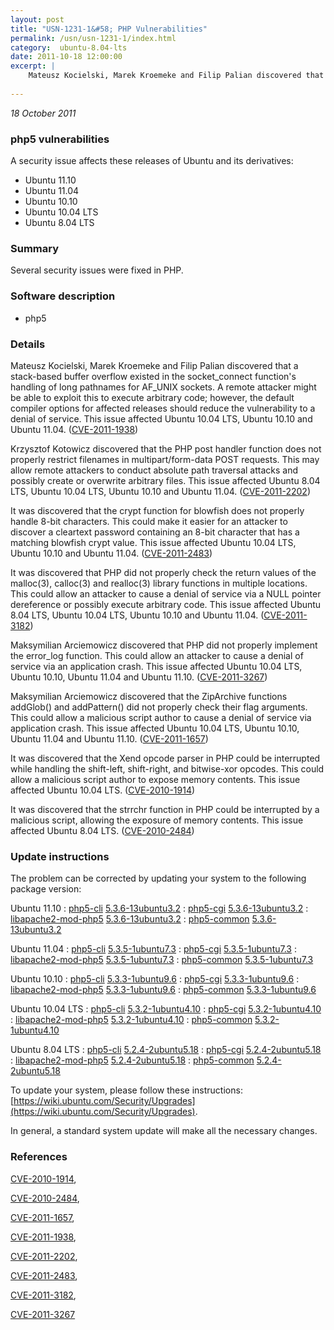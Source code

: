 ```yaml
---
layout: post
title: "USN-1231-1&#58; PHP Vulnerabilities"
permalink: /usn/usn-1231-1/index.html
category:  ubuntu-8.04-lts
date: 2011-10-18 12:00:00
excerpt: |
    Mateusz Kocielski, Marek Kroemeke and Filip Palian discovered that a stack-based buffer overflow existed in the socket_connect function&#39;s handling of long pathnames for AF_UNIX sockets. A remote attacker might be able to exploit this to execute arbitrary code; however, the default compiler options for affected releases should reduce the vulnerability to a denial of service. This issue affected Ubuntu 10.04 LTS, Ubuntu 10.10 and Ubuntu 11.04. ([CVE-2011-1938](http://people.ubuntu.com/~ubuntu-security/cve/CVE-2011-1938))
    
--- 
```

 
 

*18 October 2011*

### php5 vulnerabilities

A security issue affects these releases of Ubuntu and its derivatives:

* Ubuntu 11.10
* Ubuntu 11.04
* Ubuntu 10.10
* Ubuntu 10.04 LTS
* Ubuntu 8.04 LTS

### Summary

Several security issues were fixed in PHP. 

### Software description

* php5 

### Details

Mateusz Kocielski, Marek Kroemeke and Filip Palian discovered that a stack-based buffer overflow existed in the socket_connect function&#39;s handling of long pathnames for AF_UNIX sockets. A remote attacker might be able to exploit this to execute arbitrary code; however, the default compiler options for affected releases should reduce the vulnerability to a denial of service. This issue affected Ubuntu 10.04 LTS, Ubuntu 10.10 and Ubuntu 11.04. ([CVE-2011-1938](http://people.ubuntu.com/~ubuntu-security/cve/CVE-2011-1938))

Krzysztof Kotowicz discovered that the PHP post handler function does not properly restrict filenames in multipart/form-data POST requests. This may allow remote attackers to conduct absolute path traversal attacks and possibly create or overwrite arbitrary files. This issue affected Ubuntu 8.04 LTS, Ubuntu 10.04 LTS, Ubuntu 10.10 and Ubuntu 11.04. ([CVE-2011-2202](http://people.ubuntu.com/~ubuntu-security/cve/CVE-2011-2202))

It was discovered that the crypt function for blowfish does not properly handle 8-bit characters. This could make it easier for an attacker to discover a cleartext password containing an 8-bit character that has a matching blowfish crypt value. This issue affected Ubuntu 10.04 LTS, Ubuntu 10.10 and Ubuntu 11.04. ([CVE-2011-2483](http://people.ubuntu.com/~ubuntu-security/cve/CVE-2011-2483))

It was discovered that PHP did not properly check the return values of the malloc(3), calloc(3) and realloc(3) library functions in multiple locations. This could allow an attacker to cause a denial of service via a NULL pointer dereference or possibly execute arbitrary code. This issue affected Ubuntu 8.04 LTS, Ubuntu 10.04 LTS, Ubuntu 10.10 and Ubuntu 11.04. ([CVE-2011-3182](http://people.ubuntu.com/~ubuntu-security/cve/CVE-2011-3182))

Maksymilian Arciemowicz discovered that PHP did not properly implement the error_log function. This could allow an attacker to cause a denial of service via an application crash. This issue affected Ubuntu 10.04 LTS, Ubuntu 10.10, Ubuntu 11.04 and Ubuntu 11.10. ([CVE-2011-3267](http://people.ubuntu.com/~ubuntu-security/cve/CVE-2011-3267))

Maksymilian Arciemowicz discovered that the ZipArchive functions addGlob() and addPattern() did not properly check their flag arguments. This could allow a malicious script author to cause a denial of service via application crash. This issue affected Ubuntu 10.04 LTS, Ubuntu 10.10, Ubuntu 11.04 and Ubuntu 11.10. ([CVE-2011-1657](http://people.ubuntu.com/~ubuntu-security/cve/CVE-2011-1657))

It was discovered that the Xend opcode parser in PHP could be interrupted while handling the shift-left, shift-right, and bitwise-xor opcodes. This could allow a malicious script author to expose memory contents. This issue affected Ubuntu 10.04 LTS. ([CVE-2010-1914](http://people.ubuntu.com/~ubuntu-security/cve/CVE-2010-1914))

It was discovered that the strrchr function in PHP could be interrupted by a malicious script, allowing the exposure of memory contents. This issue affected Ubuntu 8.04 LTS. ([CVE-2010-2484](http://people.ubuntu.com/~ubuntu-security/cve/CVE-2010-2484)) 

### Update instructions

The problem can be corrected by updating your system to the following package version:

Ubuntu 11.10
 : [php5-cli](https://launchpad.net/ubuntu/+source/php5) <span> [5.3.6-13ubuntu3.2](https://launchpad.net/ubuntu/+source/php5/5.3.6-13ubuntu3.2) </span> 
 : [php5-cgi](https://launchpad.net/ubuntu/+source/php5) <span> [5.3.6-13ubuntu3.2](https://launchpad.net/ubuntu/+source/php5/5.3.6-13ubuntu3.2) </span> 
 : [libapache2-mod-php5](https://launchpad.net/ubuntu/+source/php5) <span> [5.3.6-13ubuntu3.2](https://launchpad.net/ubuntu/+source/php5/5.3.6-13ubuntu3.2) </span> 
 : [php5-common](https://launchpad.net/ubuntu/+source/php5) <span> [5.3.6-13ubuntu3.2](https://launchpad.net/ubuntu/+source/php5/5.3.6-13ubuntu3.2) </span> 

Ubuntu 11.04
 : [php5-cli](https://launchpad.net/ubuntu/+source/php5) <span> [5.3.5-1ubuntu7.3](https://launchpad.net/ubuntu/+source/php5/5.3.5-1ubuntu7.3) </span> 
 : [php5-cgi](https://launchpad.net/ubuntu/+source/php5) <span> [5.3.5-1ubuntu7.3](https://launchpad.net/ubuntu/+source/php5/5.3.5-1ubuntu7.3) </span> 
 : [libapache2-mod-php5](https://launchpad.net/ubuntu/+source/php5) <span> [5.3.5-1ubuntu7.3](https://launchpad.net/ubuntu/+source/php5/5.3.5-1ubuntu7.3) </span> 
 : [php5-common](https://launchpad.net/ubuntu/+source/php5) <span> [5.3.5-1ubuntu7.3](https://launchpad.net/ubuntu/+source/php5/5.3.5-1ubuntu7.3) </span> 

Ubuntu 10.10
 : [php5-cli](https://launchpad.net/ubuntu/+source/php5) <span> [5.3.3-1ubuntu9.6](https://launchpad.net/ubuntu/+source/php5/5.3.3-1ubuntu9.6) </span> 
 : [php5-cgi](https://launchpad.net/ubuntu/+source/php5) <span> [5.3.3-1ubuntu9.6](https://launchpad.net/ubuntu/+source/php5/5.3.3-1ubuntu9.6) </span> 
 : [libapache2-mod-php5](https://launchpad.net/ubuntu/+source/php5) <span> [5.3.3-1ubuntu9.6](https://launchpad.net/ubuntu/+source/php5/5.3.3-1ubuntu9.6) </span> 
 : [php5-common](https://launchpad.net/ubuntu/+source/php5) <span> [5.3.3-1ubuntu9.6](https://launchpad.net/ubuntu/+source/php5/5.3.3-1ubuntu9.6) </span> 

Ubuntu 10.04 LTS
 : [php5-cli](https://launchpad.net/ubuntu/+source/php5) <span> [5.3.2-1ubuntu4.10](https://launchpad.net/ubuntu/+source/php5/5.3.2-1ubuntu4.10) </span> 
 : [php5-cgi](https://launchpad.net/ubuntu/+source/php5) <span> [5.3.2-1ubuntu4.10](https://launchpad.net/ubuntu/+source/php5/5.3.2-1ubuntu4.10) </span> 
 : [libapache2-mod-php5](https://launchpad.net/ubuntu/+source/php5) <span> [5.3.2-1ubuntu4.10](https://launchpad.net/ubuntu/+source/php5/5.3.2-1ubuntu4.10) </span> 
 : [php5-common](https://launchpad.net/ubuntu/+source/php5) <span> [5.3.2-1ubuntu4.10](https://launchpad.net/ubuntu/+source/php5/5.3.2-1ubuntu4.10) </span> 

Ubuntu 8.04 LTS
 : [php5-cli](https://launchpad.net/ubuntu/+source/php5) <span> [5.2.4-2ubuntu5.18](https://launchpad.net/ubuntu/+source/php5/5.2.4-2ubuntu5.18) </span> 
 : [php5-cgi](https://launchpad.net/ubuntu/+source/php5) <span> [5.2.4-2ubuntu5.18](https://launchpad.net/ubuntu/+source/php5/5.2.4-2ubuntu5.18) </span> 
 : [libapache2-mod-php5](https://launchpad.net/ubuntu/+source/php5) <span> [5.2.4-2ubuntu5.18](https://launchpad.net/ubuntu/+source/php5/5.2.4-2ubuntu5.18) </span> 
 : [php5-common](https://launchpad.net/ubuntu/+source/php5) <span> [5.2.4-2ubuntu5.18](https://launchpad.net/ubuntu/+source/php5/5.2.4-2ubuntu5.18) </span> 

To update your system, please follow these instructions: [https://wiki.ubuntu.com/Security/Upgrades](https://wiki.ubuntu.com/Security/Upgrades).

In general, a standard system update will make all the necessary changes. 

### References

 
 [CVE-2010-1914](http://people.ubuntu.com/~ubuntu-security/cve/CVE-2010-1914), 

 [CVE-2010-2484](http://people.ubuntu.com/~ubuntu-security/cve/CVE-2010-2484), 

 [CVE-2011-1657](http://people.ubuntu.com/~ubuntu-security/cve/CVE-2011-1657), 

 [CVE-2011-1938](http://people.ubuntu.com/~ubuntu-security/cve/CVE-2011-1938), 

 [CVE-2011-2202](http://people.ubuntu.com/~ubuntu-security/cve/CVE-2011-2202), 

 [CVE-2011-2483](http://people.ubuntu.com/~ubuntu-security/cve/CVE-2011-2483), 

 [CVE-2011-3182](http://people.ubuntu.com/~ubuntu-security/cve/CVE-2011-3182), 

 [CVE-2011-3267](http://people.ubuntu.com/~ubuntu-security/cve/CVE-2011-3267)
 

